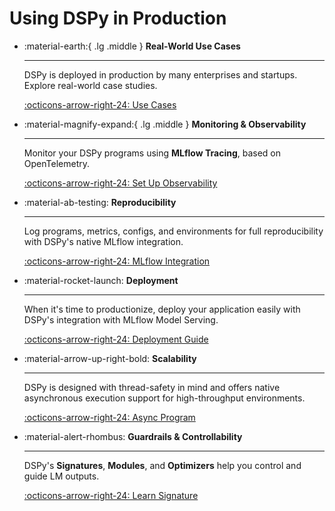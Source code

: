 # Using DSPy in Production

<div class="grid cards" style="text-align: left;" markdown>

- :material-earth:{ .lg .middle } __Real-World Use Cases__

    ---

    DSPy is deployed in production by many enterprises and startups. Explore real-world case studies.

    [:octicons-arrow-right-24: Use Cases](../dspy-usecases.md)

- :material-magnify-expand:{ .lg .middle } __Monitoring & Observability__

    ---

    Monitor your DSPy programs using **MLflow Tracing**, based on OpenTelemetry.

    [:octicons-arrow-right-24: Set Up Observability](../tutorials/observability/#tracing)

- :material-ab-testing: __Reproducibility__

    ---

    Log programs, metrics, configs, and environments for full reproducibility with DSPy's native MLflow integration.

    [:octicons-arrow-right-24: MLflow Integration](https://mlflow.org/docs/latest/llms/dspy/index.html)

- :material-rocket-launch: __Deployment__

    ---

    When it's time to productionize, deploy your application easily with DSPy's integration with MLflow Model Serving.

    [:octicons-arrow-right-24: Deployment Guide](../tutorials/deployment)

- :material-arrow-up-right-bold: __Scalability__

    ---

    DSPy is designed with thread-safety in mind and offers native asynchronous execution support for high-throughput environments.

    [:octicons-arrow-right-24: Async Program](../api/utils/asyncify.md)

- :material-alert-rhombus: __Guardrails & Controllability__

    ---

    DSPy's **Signatures**, **Modules**, and **Optimizers** help you control and guide LM outputs.

    [:octicons-arrow-right-24: Learn Signature](../learn/programming/signatures.md)

</div>
